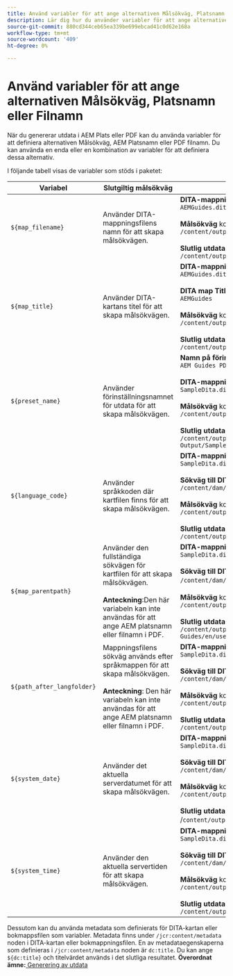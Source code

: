 ```yaml
---
title: Använd variabler för att ange alternativen Målsökväg, Platsnamn eller Filnamn
description: Lär dig hur du använder variabler för att ange alternativen Målsökväg, Platsnamn eller Filnamn. Ta reda på vilka variabler som finns i AEM stödlinjer.
source-git-commit: 880cd344ceb65ea339be699ebcad41c0d62e168a
workflow-type: tm+mt
source-wordcount: '409'
ht-degree: 0%

---
```


# Använd variabler för att ange alternativen Målsökväg, Platsnamn eller Filnamn


När du genererar utdata i AEM Plats eller PDF kan du använda variabler för att definiera alternativen Målsökväg, AEM Platsnamn eller PDF filnamn. Du kan använda en enda eller en kombination av variabler för att definiera dessa alternativ.

I följande tabell visas de variabler som stöds i paketet:

| Variabel | Slutgiltig målsökväg | Exempel |
| --- | --- | --- |
| `${map_filename}` | Använder DITA-mappningsfilens namn för att skapa målsökvägen. | **DITA-mappningsfilnamn**:<br>`AEMGuides.ditamap`<br><br>**Målsökväg** konfigurerad som:<br>`/content/output/sites/${map_filename}`<br><br>**Slutlig utdataplats**:<br>`/content/output/sites/aemGuides/AEMGuides.html` |
| `${map_title}` | Använder DITA-kartans titel för att skapa målsökvägen. | **DITA-mappningsfilnamn**:<br>`AEMGuides.ditamap`<br><br>**DITA map Title**:<br>`AEMGuides`<br><br>**Målsökväg** konfigurerad som:<br>`/content/output/sites/${map_title}`<br><br>**Slutlig utdataplats**:<br>`/content/output/sites/AEMGuides/AEMGuides.html` |
| `${preset_name}` | Använder förinställningsnamnet för utdata för att skapa målsökvägen. | **Namn på förinställning för utdata**:<br>`AEM Guides PDF Output`<br><br>**DITA-mappningsfilnamn**:<br>`SampleDita.ditamap`<br><br>**Målsökväg** konfigurerad som:<br>`/content/output/sites/${preset_name}`<br><br>**Slutlig utdataplats**:<br>`/content/output/sites/AEM Guides PDF Output/SampleDita.html` |
| `${language_code}` | Använder språkkoden där kartfilen finns för att skapa målsökvägen. | **DITA-mappningsfilnamn**:<br>`SampleDita.ditamap`<br><br>**Sökväg till DITA-mappningsfil**:<br>`/content/dam/projects/AEM-Guides/en/user-guide/`<br><br>**Målsökväg** konfigurerad som:<br>`/content/output/sites/${language_code}`<br><br>**Slutlig utdataplats**:<br>`/content/output/sites/en/SampleDita.html` |
| `${map_parentpath}` | Använder den fullständiga sökvägen för kartfilen för att skapa målsökvägen.<br><br>**Anteckning**:Den här variabeln kan inte användas för att ange AEM platsnamn eller filnamn i PDF. | **DITA-mappningsfilnamn**:<br>`SampleDita.ditamap`<br><br>**Sökväg till DITA-mappningsfil**:<br>`/content/dam/projects/AEM-Guides/en/user-guide`/<br><br>**Målsökväg** konfigurerad som:<br>`/content/output/sites/${map_parentpath}`<br><br>**Slutlig utdataplats**:<br>`/content/output/sites/content/dam/projects/AEM-Guides/en/user-guide/SampleDita.html` |
| `${path_after_langfolder}` | Mappningsfilens sökväg används efter språkmappen för att skapa målsökvägen.<br><br>**Anteckning**: Den här variabeln kan inte användas för att ange AEM platsnamn eller filnamn i PDF. | **DITA-mappningsfilnamn**:<br>`SampleDita.ditamap`<br><br>**Sökväg till DITA-mappningsfil**:<br>`/content/dam/projects/AEM-Guides/en/user-guide/`<br><br>**Målsökväg** konfigurerad som:<br>`/content/output/sites/${path\_after\_langfolder}`<br><br>**Slutlig utdataplats**:<br>`/content/output/sites/user-guide/SampleDita.html` |
| `${system_date}` | Använder det aktuella serverdatumet för att skapa målsökvägen. | **DITA-mappningsfilnamn**: <br> `SampleDita.ditamap` <br><br> **Sökväg till DITA-mappningsfil:** <br> `/content/dam/projects/AEM-Guides/en/user-guide/` <br><br> **Målsökväg** konfigurerad som: <br> `/content/output/sites/${system_date}` <br> <br> **Slutlig utdataplats:** <br> /`content/output/sites/08252023/SampleDita.html` |
| `${system_time}` | Använder den aktuella servertiden för att skapa målsökvägen. | **DITA-mappningsfilens namn:** <br>`SampleDita.ditamap` <br> <br> **Sökväg till DITA-mappningsfil:** <br>`/content/dam/projects/AEM-Guides/en/user-guide/` <br><Br>**Målsökväg** konfigurerad som: <br> `/content/output/sites/${system_time}`<br><br>**Slutlig utdataplats:**<br>`/content/output/sites/055612/SampleDita.html` |

Dessutom kan du använda metadata som definierats för DITA-kartan eller bokmappsfilen som variabler. Metadata finns under `/jcr:content/metadata` noden i DITA-kartan eller bokmappningsfilen. En av metadataegenskaperna som definieras i `/jcr:content/metadata` noden är `dc:title`. Du kan ange `${dc:title}` och titelvärdet används i det slutliga resultatet.
**Överordnat ämne:**[ Generering av utdata](generate-output.md)
